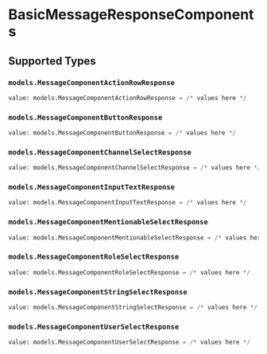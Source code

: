 # BasicMessageResponseComponents


## Supported Types

### `models.MessageComponentActionRowResponse`

```python
value: models.MessageComponentActionRowResponse = /* values here */
```

### `models.MessageComponentButtonResponse`

```python
value: models.MessageComponentButtonResponse = /* values here */
```

### `models.MessageComponentChannelSelectResponse`

```python
value: models.MessageComponentChannelSelectResponse = /* values here */
```

### `models.MessageComponentInputTextResponse`

```python
value: models.MessageComponentInputTextResponse = /* values here */
```

### `models.MessageComponentMentionableSelectResponse`

```python
value: models.MessageComponentMentionableSelectResponse = /* values here */
```

### `models.MessageComponentRoleSelectResponse`

```python
value: models.MessageComponentRoleSelectResponse = /* values here */
```

### `models.MessageComponentStringSelectResponse`

```python
value: models.MessageComponentStringSelectResponse = /* values here */
```

### `models.MessageComponentUserSelectResponse`

```python
value: models.MessageComponentUserSelectResponse = /* values here */
```

